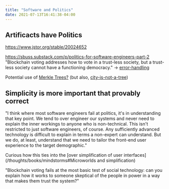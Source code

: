```yaml
---
title: "Software and Politics"
date: 2021-07-13T16:41:38-04:00
---
```


## Artificacts have Politics
https://www.jstor.org/stable/20024652

https://sbuss.substack.com/p/politics-for-software-engineers-part-2
"Blockchain voting addresses how to vote in a trust-less society, but a trust-less society cannot have a functioning democracy." -> [error-handling](/thoughts/fault-tolerance)

Potential use of [Merkle Trees?](https://en.wikipedia.org/wiki/Merkle_tree) (but also, [city-is-not-a-tree](/thoughts/articles/city-is-not-a-tree))


## Simplicity is more important that provably correct
"I think where most software engineers fail at politics, it's in understanding that key point. We tend to over engineer our systems and never need to explain the inner workings to anyone who is non-technical. This isn't restricted to just software engineers, of course. Any sufficiently advanced technology is difficult to explain in terms a non-expert can understand. But we do, at least, understand that we need to tailor the front-end user experience to the target demographic."

Curious how this ties into the [over simplification of user interfaces](/thoughts/books/mindstorms#Microworlds and simplification)

"Blockchain voting fails at the most basic test of social technology: can you explain how it works to someone skeptical of the people in power in a way that makes them trust the system?"